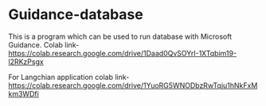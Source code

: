# Guidance-database
This is a program which can be used to run database with Microsoft Guidance.
Colab link- https://colab.research.google.com/drive/1Daad0QvSOYrI-1XTqbim19-l2RKzPsgx

For Langchian application colab link- https://colab.research.google.com/drive/1YuoRG5WNODbzRwTqju1hNkFxMkm3WDfi
